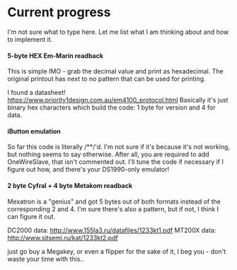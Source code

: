 # Current progress

I'm not sure what to type here. Let me list what I am thinking about and how to implement it.

#### 5-byte HEX Em-Marin readback

This is simple IMO - grab the decimal value and print as hexadecimal. The original printout has next to no pattern that can be used for printing.

I found a datasheet! https://www.priority1design.com.au/em4100_protocol.html
Basically it's just binary hex characters which build the code: 1 byte for version and 4 for data.

#### iButton emulation

So far this code is literally /**/'d. I'm not sure if it's because it's not working, but nothing seems to say otherwise. After all, you are required to add OneWireSlave, that isn't commented out. I'll tune the code if necessary if I figure out how, and there's your DS1990-only emulator!

#### 2 byte Cyfral + 4 byte Metakom readback

Mexatron is a "genius" and got 5 bytes out of both formats instead of the corresponding 2 and 4. I'm sure there's also a pattern, but if not, I think I can figure it out.

DC2000 data: http://www.155la3.ru/datafiles/1233kt1.pdf
MT200X data: http://www.sitsemi.ru/kat/1233kt2.pdf


just go buy a Megakey, or even a flipper for the sake of it, I beg you - don't waste your time with this..

